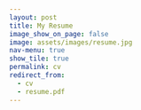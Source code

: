 ```yaml
---
layout: post
title: My Resume
image_show_on_page: false
image: assets/images/resume.jpg
nav-menu: true
show_tile: true
permalink: cv
redirect_from:
  - cv
  - resume.pdf
---
```

<!-- <iframe src="https://drive.google.com/viewerng/viewer?embedded=true&url={{ site.url }}/assets/files/170070046.pdf" width="100%" height="3000px"> </iframe>
 -->
<!-- [resume](../assets/files/170070046.pdf) -->
